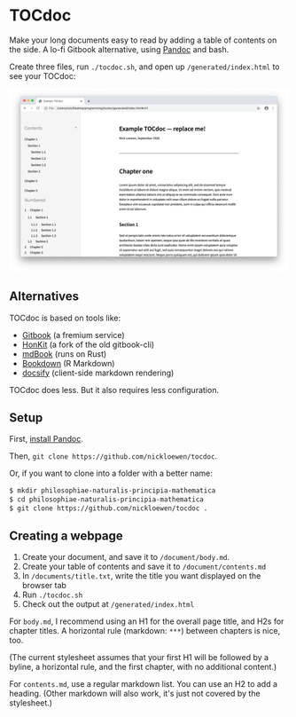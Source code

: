 # TOCdoc

Make your long documents easy to read by adding a table of contents on the side. A lo-fi Gitbook alternative, using [Pandoc](https://pandoc.org) and bash.

Create three files, run `./tocdoc.sh`, and open up `/generated/index.html` to see your TOCdoc:

![Screenshot showing an example TOCdoc](screenshot.png)

## Alternatives

TOCdoc is based on tools like:

* [Gitbook](http://gitbook.com) (a fremium service)
* [HonKit](http://github.com/honkit/honkit) (a fork of the old gitbook-cli)
* [mdBook](https://github.com/rust-lang/mdBook) (runs on Rust)
* [Bookdown](https://bookdown.org) (R Markdown)
* [docsify](https://docsify.js.org/) (client-side markdown rendering)

TOCdoc does less. But it also requires less configuration.

## Setup

First, [install Pandoc](https://pandoc.org/installing.html).

Then, `git clone https://github.com/nickloewen/tocdoc`.

Or, if you want to clone into a folder with a better name:

	$ mkdir philosophiae-naturalis-principia-mathematica
	$ cd philosophiae-naturalis-principia-mathematica
	$ git clone https://github.com/nickloewen/tocdoc .

## Creating a webpage

1. Create your document, and save it to `/document/body.md`.
2. Create your table of contents and save it to `/document/contents.md`
3. In `/documents/title.txt`, write the title you want displayed on the browser tab
4. Run `./tocdoc.sh`
5. Check out the output at `/generated/index.html`

For `body.md`, I recommend using an H1 for the overall page title, and H2s for chapter titles. A horizontal rule (markdown: `***`) between chapters is nice, too.

(The current stylesheet assumes that your first H1 will be followed by a byline, a horizontal rule, and the first chapter, with no additional content.)

For `contents.md`, use a regular markdown list. You can use an H2 to add a heading. (Other markdown will also work, it's just not covered by the stylesheet.)